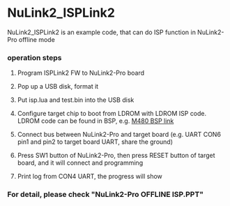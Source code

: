 # NuLink2_ISPLink2 
NuLink2_ISPLink2 is an example code, that can do ISP function in NuLink2-Pro offline mode  
### operation steps
1. Program ISPLink2 FW to NuLink2-Pro board
1. Pop up a USB disk, format it
1. Put isp.lua and test.bin into the USB disk
1. Configure target chip to boot from LDROM with LDROM ISP code. LDROM code can be found in BSP, e.g. [M480 BSP link](https://github.com/OpenNuvoton/M480BSP/tree/master/SampleCode/ISP)

1. Connect bus between NuLink2-Pro and target board (e.g. UART CON6 pin1 and pin2 to target board UART, share the ground)
1. Press SW1 button of NuLink2-Pro, then press RESET button of target board, and it will connect and programming
1. Print log from CON4 UART, the progress will show

### For detail, please check "NuLink2-Pro OFFLINE ISP.PPT"

